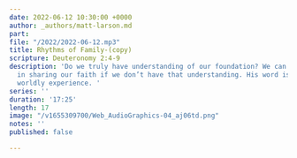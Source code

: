 ```yaml
---
date: 2022-06-12 10:30:00 +0000
author: _authors/matt-larson.md
part: 
file: "/2022/2022-06-12.mp3"
title: Rhythms of Family-(copy)
scripture: Deuteronomy 2:4-9
description: 'Do we truly have understanding of our foundation? We can’t be effective
  in sharing our faith if we don’t have that understanding. His word is more than
  worldly experience. '
series: ''
duration: '17:25'
length: 17
image: "/v1655309700/Web_AudioGraphics-04_aj06td.png"
notes: ''
published: false

---
```

